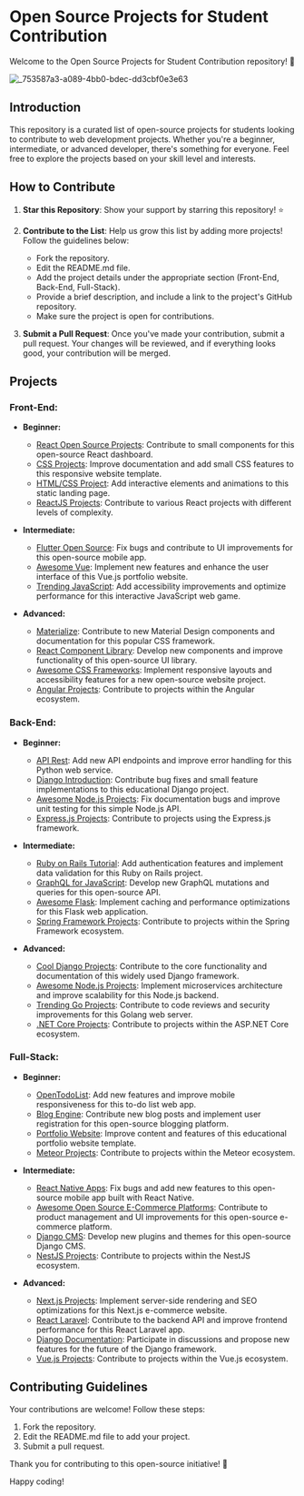# Open Source Projects for Student Contribution

Welcome to the Open Source Projects for Student Contribution repository! 🚀

![_753587a3-a089-4bb0-bdec-dd3cbf0e3e63](https://github.com/ShubhamChoudharyShubh/Open-Source-Web-Dev-Projects/assets/96586771/702935d1-17c0-44dd-8570-20bffc8979f6)

## Introduction

This repository is a curated list of open-source projects for students looking to contribute to web development projects. Whether you're a beginner, intermediate, or advanced developer, there's something for everyone. Feel free to explore the projects based on your skill level and interests.

## How to Contribute

1. **Star this Repository**: Show your support by starring this repository! ⭐

2. **Contribute to the List**: Help us grow this list by adding more projects! Follow the guidelines below:

    - Fork the repository.
    - Edit the README.md file.
    - Add the project details under the appropriate section (Front-End, Back-End, Full-Stack).
    - Provide a brief description, and include a link to the project's GitHub repository.
    - Make sure the project is open for contributions.

3. **Submit a Pull Request**: Once you've made your contribution, submit a pull request. Your changes will be reviewed, and if everything looks good, your contribution will be merged.

## Projects

### Front-End:

* **Beginner:**
    - [React Open Source Projects](https://github.com/Dun-sin/react-open-source-projects): Contribute to small components for this open-source React dashboard.
    - [CSS Projects](https://github.com/topics/css-projects): Improve documentation and add small CSS features to this responsive website template.
    - [HTML/CSS Project](https://github.com/topics/html-css-project): Add interactive elements and animations to this static landing page.
    - [ReactJS Projects](https://github.com/topics/reactjs): Contribute to various React projects with different levels of complexity.

* **Intermediate:**
    - [Flutter Open Source](https://github.com/topics/flutter-open-source): Fix bugs and contribute to UI improvements for this open-source mobile app.
    - [Awesome Vue](https://github.com/vuejs/awesome-vue): Implement new features and enhance the user interface of this Vue.js portfolio website.
    - [Trending JavaScript](https://github.com/trending/javascript): Add accessibility improvements and optimize performance for this interactive JavaScript web game.

* **Advanced:**
    - [Materialize](https://github.com/Dogfalo/materialize): Contribute to new Material Design components and documentation for this popular CSS framework.
    - [React Component Library](https://github.com/topics/react-component-library): Develop new components and improve functionality of this open-source UI library.
    - [Awesome CSS Frameworks](https://github.com/troxler/awesome-css-frameworks): Implement responsive layouts and accessibility features for a new open-source website project.
    - [Angular Projects](https://github.com/topics/angular): Contribute to projects within the Angular ecosystem.

### Back-End:

* **Beginner:**
    - [API Rest](https://github.com/fermenreq/api-rest): Add new API endpoints and improve error handling for this Python web service.
    - [Django Introduction](https://docs.djangoproject.com/en/5.0/intro/): Contribute bug fixes and small feature implementations to this educational Django project.
    - [Awesome Node.js Projects](https://github.com/sqreen/awesome-nodejs-projects): Fix documentation bugs and improve unit testing for this simple Node.js API.
    - [Express.js Projects](https://github.com/topics/express): Contribute to projects using the Express.js framework.

* **Intermediate:**
    - [Ruby on Rails Tutorial](https://github.com/railstutorial): Add authentication features and implement data validation for this Ruby on Rails project.
    - [GraphQL for JavaScript](https://github.com/graphql/graphql-js): Develop new GraphQL mutations and queries for this open-source API.
    - [Awesome Flask](https://github.com/mjhea0/awesome-flask): Implement caching and performance optimizations for this Flask web application.
    - [Spring Framework Projects](https://github.com/topics/spring-framework): Contribute to projects within the Spring Framework ecosystem.

* **Advanced:**
    - [Cool Django Projects](https://levelup.gitconnected.com/5-cool-open-source-django-projects-every-python-developer-must-know-about-492d7e9633b2): Contribute to the core functionality and documentation of this widely used Django framework.
    - [Awesome Node.js Projects](https://github.com/sqreen/awesome-nodejs-projects): Implement microservices architecture and improve scalability for this Node.js backend.
    - [Trending Go Projects](https://github.com/trending/go): Contribute to code reviews and security improvements for this Golang web server.
    - [.NET Core Projects](https://github.com/dotnet/aspnetcore): Contribute to projects within the ASP.NET Core ecosystem.

### Full-Stack:

* **Beginner:**
    - [OpenTodoList](https://github.com/mhoeher/opentodolist): Add new features and improve mobile responsiveness for this to-do list web app.
    - [Blog Engine](https://github.com/topics/blog-engine): Contribute new blog posts and implement user registration for this open-source blogging platform.
    - [Portfolio Website](https://github.com/topics/portfolio-website): Improve content and features of this educational portfolio website template.
    - [Meteor Projects](https://github.com/topics/meteor): Contribute to projects within the Meteor ecosystem.

* **Intermediate:**
    - [React Native Apps](https://github.com/ReactNativeNews/React-Native-Apps): Fix bugs and add new features to this open-source mobile app built with React Native.
    - [Awesome Open Source E-Commerce Platforms](https://github.com/olivrg/Awesome-Open-Source-eCommerce-Platforms): Contribute to product management and UI improvements for this open-source e-commerce platform.
    - [Django CMS](https://github.com/django-cms/django-cms): Develop new plugins and themes for this open-source Django CMS.
    - [NestJS Projects](https://github.com/nestjs/nest): Contribute to projects within the NestJS ecosystem.

* **Advanced:**
    - [Next.js Projects](https://github.com/topics/nextjs): Implement server-side rendering and SEO optimizations for this Next.js e-commerce website.
    - [React Laravel](https://github.com/topics/react-laravel): Contribute to the backend API and improve frontend performance for this React Laravel app.
    - [Django Documentation](https://docs.djangoproject.com/en/5.0/): Participate in discussions and propose new features for the future of the Django framework.
    - [Vue.js Projects](https://github.com/topics/vue): Contribute to projects within the Vue.js ecosystem.

## Contributing Guidelines

Your contributions are welcome! Follow these steps:

1. Fork the repository.
2. Edit the README.md file to add your project.
3. Submit a pull request.

Thank you for contributing to this open-source initiative! 🌟

Happy coding!
